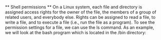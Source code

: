 ** Shell permissions ** 
On a Linux system, each file and directory is assigned access rights for the owner of the file, the members of a group of related users, and everybody else. Rights can be assigned to read a file, to write a file, and to execute a file (i.e., run the file as a program).
To see the permission settings for a file, we can use the ls command. As an example, we will look at the bash program which is located in the /bin directory:
